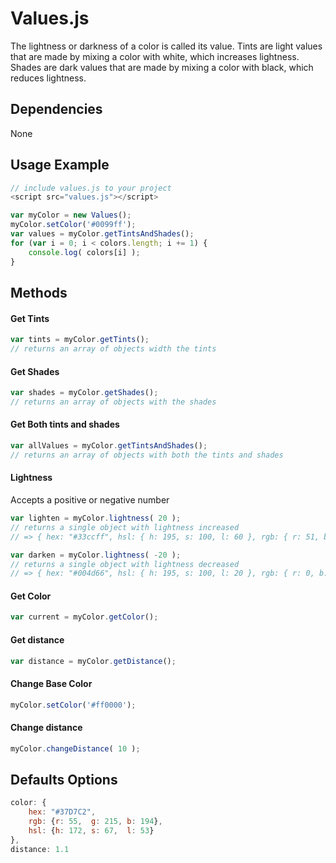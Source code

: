 # Values.js

The lightness or darkness of a color is called its value.
Tints are light values that are made by mixing a color with white, which increases lightness.
Shades are dark values that are made by mixing a color with black, which reduces lightness.

## Dependencies
None

## Usage Example
```js
// include values.js to your project
<script src="values.js"></script>
```

```js
var myColor = new Values();
myColor.setColor('#0099ff');
var values = myColor.getTintsAndShades();
for (var i = 0; i < colors.length; i += 1) {
    console.log( colors[i] );
}
```

## Methods

#### Get Tints
```js
var tints = myColor.getTints();
// returns an array of objects width the tints
```

#### Get Shades
```js
var shades = myColor.getShades();
// returns an array of objects with the shades
```

#### Get Both tints and shades
```js
var allValues = myColor.getTintsAndShades();
// returns an array of objects with both the tints and shades
```

#### Lightness
Accepts a positive or negative number
```js
var lighten = myColor.lightness( 20 );
// returns a single object with lightness increased
// => { hex: "#33ccff", hsl: { h: 195, s: 100, l: 60 }, rgb: { r: 51, b: 255, g: 204 }

var darken = myColor.lightness( -20 );
// returns a single object with lightness decreased
// => { hex: "#004d66", hsl: { h: 195, s: 100, l: 20 }, rgb: { r: 0, b: 102, g: 77 }
```

#### Get Color
```js
var current = myColor.getColor();
```

#### Get distance
```js
var distance = myColor.getDistance();
```

#### Change Base Color
```js
myColor.setColor('#ff0000');
```

#### Change distance
```js
myColor.changeDistance( 10 );
```

## Defaults Options
```js
color: {
    hex: "#37D7C2",
    rgb: {r: 55,  g: 215, b: 194},
    hsl: {h: 172, s: 67,  l: 53}
},
distance: 1.1
```
